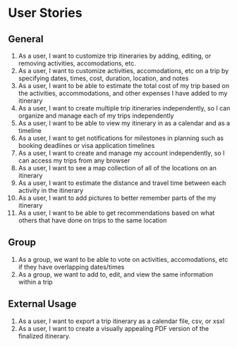 # User Stories

## General

1. As a user, I want to customize trip itineraries by adding, editing, or removing activities, accomodations, etc.
2. As a user, I want to customize activities, accomodations, etc on a trip by specifying dates, times, cost, duration, location, and notes
3. As a user, I want to be able to estimate the total cost of my trip based on the activities, accommodations, and other expenses I have added to my itinerary
4. As a user, I want to create multiple trip itineraries independently, so I can organize and manage each of my trips independently
5. As a user, I want to be able to view my itinerary in as a calendar and as a timeline
6. As a user, I want to get notifications for milestones in planning such as booking deadlines or visa application timelines
7. As a user, I want to create and manage my account independently, so I can access my trips from any browser
8. As a user, I want to see a map collection of all of the locations on an itinerary
9. As a user, I want to estimate the distance and travel time between each activity in the itinerary
10. As a user, I want to add pictures to better remember parts of the my itinerary
11. As a user, I want to be able to get recommendations based on what others that have done on trips to the same location

## Group

1. As a group, we want to be able to vote on activities, accomodations, etc if they have overlapping dates/times
2. As a group, we want to add to, edit, and view the same information within a trip

## External Usage

1. As a user, I want to export a trip itinerary as a calendar file, csv, or xsxl
2. As a user, I want to create a visually appealing PDF version of the finalized itinerary.
